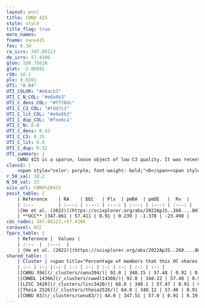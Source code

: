 ```yaml
---
layout: post
title: CWNU 415
style: style
title_flag: true
more_names: 
fname: cwnu415
fov: 0.34
ra_icrs: 347.86123
de_icrs: 57.4106
glon: 109.75618
glat: -2.86891
r50: 10.2
plx: 0.9101
UTI: "0.04"
UTI_COLOR: "#e6acb3"
UTI_C_N_COL: "#e0a6b3"
UTI_C_dens_COL: "#fff8dc"
UTI_C_C3_COL: "#fdd7c3"
UTI_C_lit_COL: "#e0a6b3"
UTI_C_dup_COL: "#fee6ca"
UTI_C_N: 0.0
UTI_C_dens: 0.43
UTI_C_C3: 0.25
UTI_C_lit: 0.0
UTI_C_dup: 0.32
UTI_summary: |
    CWNU 415 is a sparse, loose object of low C3 quality. It was recently reported in the literature.<br><br><span style="color: #99180f; font-weight: bold;">Warning: </span>This is possibly a duplicated object, which shares a significant percentage of members with at least one previously reported entry, and a large percentage with at least one entry reported in the same catalogue.<br><br><span style="color: #99180f; font-weight: bold;">Warning: </span>contains less than 25 stars with <i>P>0.5</i> estimated.
class3: |
    <span style="color: purple; font-weight: bold;">D</span><span style="color: #FFC300; font-weight: bold;">B</span>
r_50_val: 10.2
N_50_val: 23
scix_url: CWNU%20415
posit_table: |
    | Reference    | RA    | DEC   | Plx  | pmRA  | pmDE   |  Rv  |
    | :---         | :---: | :---: | :---: | :---: | :---: | :---: |
    |[He et al. (2022)](https://scixplorer.org/abs/2022ApJS..260....8H) | 347.644 | 57.342 | 0.91 | 0.21 | -1.38 | -25.8 |
    | **UCC** |347.861 | 57.411 | 0.91 | 0.239 | -1.378 | -23.498 | 
cds_radec: 347.86123,+57.4106
carousel: UCC
fpars_table: |
    | Reference |  Values |
    | :---  |  :---:  |
    | [He et al. (2022)](https://scixplorer.org/abs/2022ApJS..260....8H) | `AG=1.4, m-M=10.2, logAge=7.7, Z=0.034` |
shared_table: |
    | Cluster | <span title="Percentage of members that this OC shares with the ones listed">%</span>   | RA   | DEC   | Plx   | pmRA  | pmDE  | Rv | UTI |
    | :-: | :-: |:-: | :-: | :-: | :-: | :-: | :-: | :-: |
    |[CWNU 394](/_clusters/cwnu394/)| 92.0 | 348.15 | 57.48 | 0.92 | 0.25 | -1.35 | -27.34 |0.16 |
    |[CWWDL 14366](/_clusters/cwwdl14366/)| 92.0 | 348.22 | 57.48 | 0.92 | 0.24 | -1.34 | -29.86 |0.02 |
    |[LISC 3420](/_clusters/lisc3420/)| 68.0 | 348.1 | 57.47 | 0.91 | 0.26 | -1.37 | -31.89 |0.24 |
    |[Theia 2526](/_clusters/theia2526/)| 64.0 | 348.12 | 57.48 | 0.91 | 0.27 | -1.37 | -31.89 |0.0 |
    |[CWNU 83](/_clusters/cwnu83/)| 44.0 | 347.51 | 57.0 | 0.91 | 0.19 | -1.4 | -19.28 |0.05 |
---
```

